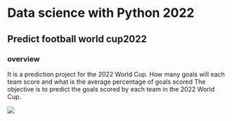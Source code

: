 # Data science with Python 2022 #

## Predict football world cup2022 ##

### overview ###
It is a prediction project for the 2022 World Cup. How many goals will each team score and what is the average percentage of goals scored
The objective is to predict the goals scored by each team in the 2022 World Cup.

<img src="/Users/hilmanyusoh/Documents/Screenshot 2566-10-17 at 19.14.11.png">